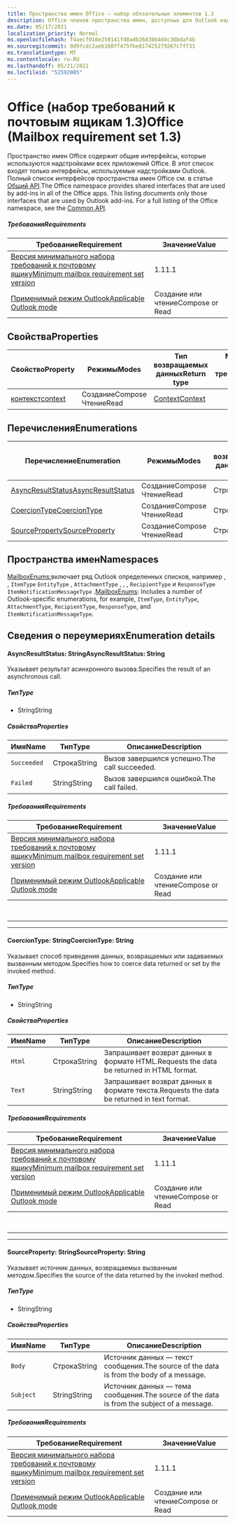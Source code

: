 ```yaml
---
title: Пространство имен Office — набор обязательных элементов 1.3
description: Office членов пространства имен, доступных для Outlook надстройки с помощью API почтовых ящиков, установленного 1.3.
ms.date: 05/17/2021
localization_priority: Normal
ms.openlocfilehash: f4aecf016e259141fd8adb2683864d4c36bdaf4b
ms.sourcegitcommit: 0d9fcdc2aeb160ff475fbe817425279267c7ff31
ms.translationtype: MT
ms.contentlocale: ru-RU
ms.lasthandoff: 05/21/2021
ms.locfileid: "52592005"
---
```

# <a name="office-mailbox-requirement-set-13"></a><span data-ttu-id="de7ad-103">Office (набор требований к почтовым ящикам 1.3)</span><span class="sxs-lookup"><span data-stu-id="de7ad-103">Office (Mailbox requirement set 1.3)</span></span>

<span data-ttu-id="de7ad-p101">Пространство имен Office содержит общие интерфейсы, которые используются надстройками всех приложений Office. В этот список входят только интерфейсы, используемые надстройками Outlook. Полный список интерфейсов пространства имен Office см. в статье [Общий API](/javascript/api/office).</span><span class="sxs-lookup"><span data-stu-id="de7ad-p101">The Office namespace provides shared interfaces that are used by add-ins in all of the Office apps. This listing documents only those interfaces that are used by Outlook add-ins. For a full listing of the Office namespace, see the [Common API](/javascript/api/office).</span></span>

##### <a name="requirements"></a><span data-ttu-id="de7ad-106">Требования</span><span class="sxs-lookup"><span data-stu-id="de7ad-106">Requirements</span></span>

|<span data-ttu-id="de7ad-107">Требование</span><span class="sxs-lookup"><span data-stu-id="de7ad-107">Requirement</span></span>| <span data-ttu-id="de7ad-108">Значение</span><span class="sxs-lookup"><span data-stu-id="de7ad-108">Value</span></span>|
|---|---|
|[<span data-ttu-id="de7ad-109">Версия минимального набора требований к почтовому ящику</span><span class="sxs-lookup"><span data-stu-id="de7ad-109">Minimum mailbox requirement set version</span></span>](../../requirement-sets/outlook-api-requirement-sets.md)| <span data-ttu-id="de7ad-110">1.1</span><span class="sxs-lookup"><span data-stu-id="de7ad-110">1.1</span></span>|
|[<span data-ttu-id="de7ad-111">Применимый режим Outlook</span><span class="sxs-lookup"><span data-stu-id="de7ad-111">Applicable Outlook mode</span></span>](../../../outlook/outlook-add-ins-overview.md#extension-points)| <span data-ttu-id="de7ad-112">Создание или чтение</span><span class="sxs-lookup"><span data-stu-id="de7ad-112">Compose or Read</span></span>|

## <a name="properties"></a><span data-ttu-id="de7ad-113">Свойства</span><span class="sxs-lookup"><span data-stu-id="de7ad-113">Properties</span></span>

| <span data-ttu-id="de7ad-114">Свойство</span><span class="sxs-lookup"><span data-stu-id="de7ad-114">Property</span></span> | <span data-ttu-id="de7ad-115">Режимы</span><span class="sxs-lookup"><span data-stu-id="de7ad-115">Modes</span></span> | <span data-ttu-id="de7ad-116">Тип возвращаемых данных</span><span class="sxs-lookup"><span data-stu-id="de7ad-116">Return type</span></span> | <span data-ttu-id="de7ad-117">Minimum</span><span class="sxs-lookup"><span data-stu-id="de7ad-117">Minimum</span></span><br><span data-ttu-id="de7ad-118">набор требований</span><span class="sxs-lookup"><span data-stu-id="de7ad-118">requirement set</span></span> |
|---|---|---|:---:|
| [<span data-ttu-id="de7ad-119">контекст</span><span class="sxs-lookup"><span data-stu-id="de7ad-119">context</span></span>](office.context.md) | <span data-ttu-id="de7ad-120">Создание</span><span class="sxs-lookup"><span data-stu-id="de7ad-120">Compose</span></span><br><span data-ttu-id="de7ad-121">Чтение</span><span class="sxs-lookup"><span data-stu-id="de7ad-121">Read</span></span> | [<span data-ttu-id="de7ad-122">Context</span><span class="sxs-lookup"><span data-stu-id="de7ad-122">Context</span></span>](/javascript/api/office/office.context?view=outlook-js-1.3&preserve-view=true) | [<span data-ttu-id="de7ad-123">1.1</span><span class="sxs-lookup"><span data-stu-id="de7ad-123">1.1</span></span>](../requirement-set-1.1/outlook-requirement-set-1.1.md) |

## <a name="enumerations"></a><span data-ttu-id="de7ad-124">Перечисления</span><span class="sxs-lookup"><span data-stu-id="de7ad-124">Enumerations</span></span>

| <span data-ttu-id="de7ad-125">Перечисление</span><span class="sxs-lookup"><span data-stu-id="de7ad-125">Enumeration</span></span> | <span data-ttu-id="de7ad-126">Режимы</span><span class="sxs-lookup"><span data-stu-id="de7ad-126">Modes</span></span> | <span data-ttu-id="de7ad-127">Тип возвращаемых данных</span><span class="sxs-lookup"><span data-stu-id="de7ad-127">Return type</span></span> | <span data-ttu-id="de7ad-128">Minimum</span><span class="sxs-lookup"><span data-stu-id="de7ad-128">Minimum</span></span><br><span data-ttu-id="de7ad-129">набор требований</span><span class="sxs-lookup"><span data-stu-id="de7ad-129">requirement set</span></span> |
|---|---|---|:---:|
| [<span data-ttu-id="de7ad-130">AsyncResultStatus</span><span class="sxs-lookup"><span data-stu-id="de7ad-130">AsyncResultStatus</span></span>](#asyncresultstatus-string) | <span data-ttu-id="de7ad-131">Создание</span><span class="sxs-lookup"><span data-stu-id="de7ad-131">Compose</span></span><br><span data-ttu-id="de7ad-132">Чтение</span><span class="sxs-lookup"><span data-stu-id="de7ad-132">Read</span></span> | <span data-ttu-id="de7ad-133">Строка</span><span class="sxs-lookup"><span data-stu-id="de7ad-133">String</span></span> | [<span data-ttu-id="de7ad-134">1.1</span><span class="sxs-lookup"><span data-stu-id="de7ad-134">1.1</span></span>](../requirement-set-1.1/outlook-requirement-set-1.1.md) |
| [<span data-ttu-id="de7ad-135">CoercionType</span><span class="sxs-lookup"><span data-stu-id="de7ad-135">CoercionType</span></span>](#coerciontype-string) | <span data-ttu-id="de7ad-136">Создание</span><span class="sxs-lookup"><span data-stu-id="de7ad-136">Compose</span></span><br><span data-ttu-id="de7ad-137">Чтение</span><span class="sxs-lookup"><span data-stu-id="de7ad-137">Read</span></span> | <span data-ttu-id="de7ad-138">Строка</span><span class="sxs-lookup"><span data-stu-id="de7ad-138">String</span></span> | [<span data-ttu-id="de7ad-139">1.1</span><span class="sxs-lookup"><span data-stu-id="de7ad-139">1.1</span></span>](../requirement-set-1.1/outlook-requirement-set-1.1.md) |
| [<span data-ttu-id="de7ad-140">SourceProperty</span><span class="sxs-lookup"><span data-stu-id="de7ad-140">SourceProperty</span></span>](#sourceproperty-string) | <span data-ttu-id="de7ad-141">Создание</span><span class="sxs-lookup"><span data-stu-id="de7ad-141">Compose</span></span><br><span data-ttu-id="de7ad-142">Чтение</span><span class="sxs-lookup"><span data-stu-id="de7ad-142">Read</span></span> | <span data-ttu-id="de7ad-143">Строка</span><span class="sxs-lookup"><span data-stu-id="de7ad-143">String</span></span> | [<span data-ttu-id="de7ad-144">1.1</span><span class="sxs-lookup"><span data-stu-id="de7ad-144">1.1</span></span>](../requirement-set-1.1/outlook-requirement-set-1.1.md) |

## <a name="namespaces"></a><span data-ttu-id="de7ad-145">Пространства имен</span><span class="sxs-lookup"><span data-stu-id="de7ad-145">Namespaces</span></span>

<span data-ttu-id="de7ad-146">[MailboxEnums:](/javascript/api/outlook/office.mailboxenums.attachmentcontentformat?view=outlook-js-1.3&preserve-view=true)включает ряд Outlook определенных списков, например , , `ItemType` `EntityType` , `AttachmentType` , , , `RecipientType` и `ResponseType` `ItemNotificationMessageType` .</span><span class="sxs-lookup"><span data-stu-id="de7ad-146">[MailboxEnums](/javascript/api/outlook/office.mailboxenums.attachmentcontentformat?view=outlook-js-1.3&preserve-view=true): Includes a number of Outlook-specific enumerations, for example, `ItemType`, `EntityType`, `AttachmentType`, `RecipientType`, `ResponseType`, and `ItemNotificationMessageType`.</span></span>

## <a name="enumeration-details"></a><span data-ttu-id="de7ad-147">Сведения о переумериях</span><span class="sxs-lookup"><span data-stu-id="de7ad-147">Enumeration details</span></span>

#### <a name="asyncresultstatus-string"></a><span data-ttu-id="de7ad-148">AsyncResultStatus: String</span><span class="sxs-lookup"><span data-stu-id="de7ad-148">AsyncResultStatus: String</span></span>

<span data-ttu-id="de7ad-149">Указывает результат асинхронного вызова.</span><span class="sxs-lookup"><span data-stu-id="de7ad-149">Specifies the result of an asynchronous call.</span></span>

##### <a name="type"></a><span data-ttu-id="de7ad-150">Тип</span><span class="sxs-lookup"><span data-stu-id="de7ad-150">Type</span></span>

*   <span data-ttu-id="de7ad-151">String</span><span class="sxs-lookup"><span data-stu-id="de7ad-151">String</span></span>

##### <a name="properties"></a><span data-ttu-id="de7ad-152">Свойства</span><span class="sxs-lookup"><span data-stu-id="de7ad-152">Properties</span></span>

|<span data-ttu-id="de7ad-153">Имя</span><span class="sxs-lookup"><span data-stu-id="de7ad-153">Name</span></span>| <span data-ttu-id="de7ad-154">Тип</span><span class="sxs-lookup"><span data-stu-id="de7ad-154">Type</span></span>| <span data-ttu-id="de7ad-155">Описание</span><span class="sxs-lookup"><span data-stu-id="de7ad-155">Description</span></span>|
|---|---|---|
|`Succeeded`| <span data-ttu-id="de7ad-156">Строка</span><span class="sxs-lookup"><span data-stu-id="de7ad-156">String</span></span>|<span data-ttu-id="de7ad-157">Вызов завершился успешно.</span><span class="sxs-lookup"><span data-stu-id="de7ad-157">The call succeeded.</span></span>|
|`Failed`| <span data-ttu-id="de7ad-158">String</span><span class="sxs-lookup"><span data-stu-id="de7ad-158">String</span></span>|<span data-ttu-id="de7ad-159">Вызов завершился ошибкой.</span><span class="sxs-lookup"><span data-stu-id="de7ad-159">The call failed.</span></span>|

##### <a name="requirements"></a><span data-ttu-id="de7ad-160">Требования</span><span class="sxs-lookup"><span data-stu-id="de7ad-160">Requirements</span></span>

|<span data-ttu-id="de7ad-161">Требование</span><span class="sxs-lookup"><span data-stu-id="de7ad-161">Requirement</span></span>| <span data-ttu-id="de7ad-162">Значение</span><span class="sxs-lookup"><span data-stu-id="de7ad-162">Value</span></span>|
|---|---|
|[<span data-ttu-id="de7ad-163">Версия минимального набора требований к почтовому ящику</span><span class="sxs-lookup"><span data-stu-id="de7ad-163">Minimum mailbox requirement set version</span></span>](../../requirement-sets/outlook-api-requirement-sets.md)| <span data-ttu-id="de7ad-164">1.1</span><span class="sxs-lookup"><span data-stu-id="de7ad-164">1.1</span></span>|
|[<span data-ttu-id="de7ad-165">Применимый режим Outlook</span><span class="sxs-lookup"><span data-stu-id="de7ad-165">Applicable Outlook mode</span></span>](../../../outlook/outlook-add-ins-overview.md#extension-points)| <span data-ttu-id="de7ad-166">Создание или чтение</span><span class="sxs-lookup"><span data-stu-id="de7ad-166">Compose or Read</span></span>|

<br>

---
---

#### <a name="coerciontype-string"></a><span data-ttu-id="de7ad-167">CoercionType: String</span><span class="sxs-lookup"><span data-stu-id="de7ad-167">CoercionType: String</span></span>

<span data-ttu-id="de7ad-168">Указывает способ приведения данных, возвращаемых или задаваемых вызванным методом.</span><span class="sxs-lookup"><span data-stu-id="de7ad-168">Specifies how to coerce data returned or set by the invoked method.</span></span>

##### <a name="type"></a><span data-ttu-id="de7ad-169">Тип</span><span class="sxs-lookup"><span data-stu-id="de7ad-169">Type</span></span>

*   <span data-ttu-id="de7ad-170">String</span><span class="sxs-lookup"><span data-stu-id="de7ad-170">String</span></span>

##### <a name="properties"></a><span data-ttu-id="de7ad-171">Свойства</span><span class="sxs-lookup"><span data-stu-id="de7ad-171">Properties</span></span>

|<span data-ttu-id="de7ad-172">Имя</span><span class="sxs-lookup"><span data-stu-id="de7ad-172">Name</span></span>| <span data-ttu-id="de7ad-173">Тип</span><span class="sxs-lookup"><span data-stu-id="de7ad-173">Type</span></span>| <span data-ttu-id="de7ad-174">Описание</span><span class="sxs-lookup"><span data-stu-id="de7ad-174">Description</span></span>|
|---|---|---|
|`Html`| <span data-ttu-id="de7ad-175">Строка</span><span class="sxs-lookup"><span data-stu-id="de7ad-175">String</span></span>|<span data-ttu-id="de7ad-176">Запрашивает возврат данных в формате HTML.</span><span class="sxs-lookup"><span data-stu-id="de7ad-176">Requests the data be returned in HTML format.</span></span>|
|`Text`| <span data-ttu-id="de7ad-177">String</span><span class="sxs-lookup"><span data-stu-id="de7ad-177">String</span></span>|<span data-ttu-id="de7ad-178">Запрашивает возврат данных в формате текста.</span><span class="sxs-lookup"><span data-stu-id="de7ad-178">Requests the data be returned in text format.</span></span>|

##### <a name="requirements"></a><span data-ttu-id="de7ad-179">Требования</span><span class="sxs-lookup"><span data-stu-id="de7ad-179">Requirements</span></span>

|<span data-ttu-id="de7ad-180">Требование</span><span class="sxs-lookup"><span data-stu-id="de7ad-180">Requirement</span></span>| <span data-ttu-id="de7ad-181">Значение</span><span class="sxs-lookup"><span data-stu-id="de7ad-181">Value</span></span>|
|---|---|
|[<span data-ttu-id="de7ad-182">Версия минимального набора требований к почтовому ящику</span><span class="sxs-lookup"><span data-stu-id="de7ad-182">Minimum mailbox requirement set version</span></span>](../../requirement-sets/outlook-api-requirement-sets.md)| <span data-ttu-id="de7ad-183">1.1</span><span class="sxs-lookup"><span data-stu-id="de7ad-183">1.1</span></span>|
|[<span data-ttu-id="de7ad-184">Применимый режим Outlook</span><span class="sxs-lookup"><span data-stu-id="de7ad-184">Applicable Outlook mode</span></span>](../../../outlook/outlook-add-ins-overview.md#extension-points)| <span data-ttu-id="de7ad-185">Создание или чтение</span><span class="sxs-lookup"><span data-stu-id="de7ad-185">Compose or Read</span></span>|

<br>

---
---

#### <a name="sourceproperty-string"></a><span data-ttu-id="de7ad-186">SourceProperty: String</span><span class="sxs-lookup"><span data-stu-id="de7ad-186">SourceProperty: String</span></span>

<span data-ttu-id="de7ad-187">Указывает источник данных, возвращаемых вызванным методом.</span><span class="sxs-lookup"><span data-stu-id="de7ad-187">Specifies the source of the data returned by the invoked method.</span></span>

##### <a name="type"></a><span data-ttu-id="de7ad-188">Тип</span><span class="sxs-lookup"><span data-stu-id="de7ad-188">Type</span></span>

*   <span data-ttu-id="de7ad-189">String</span><span class="sxs-lookup"><span data-stu-id="de7ad-189">String</span></span>

##### <a name="properties"></a><span data-ttu-id="de7ad-190">Свойства</span><span class="sxs-lookup"><span data-stu-id="de7ad-190">Properties</span></span>

|<span data-ttu-id="de7ad-191">Имя</span><span class="sxs-lookup"><span data-stu-id="de7ad-191">Name</span></span>| <span data-ttu-id="de7ad-192">Тип</span><span class="sxs-lookup"><span data-stu-id="de7ad-192">Type</span></span>| <span data-ttu-id="de7ad-193">Описание</span><span class="sxs-lookup"><span data-stu-id="de7ad-193">Description</span></span>|
|---|---|---|
|`Body`| <span data-ttu-id="de7ad-194">Строка</span><span class="sxs-lookup"><span data-stu-id="de7ad-194">String</span></span>|<span data-ttu-id="de7ad-195">Источник данных — текст сообщения.</span><span class="sxs-lookup"><span data-stu-id="de7ad-195">The source of the data is from the body of a message.</span></span>|
|`Subject`| <span data-ttu-id="de7ad-196">String</span><span class="sxs-lookup"><span data-stu-id="de7ad-196">String</span></span>|<span data-ttu-id="de7ad-197">Источник данных — тема сообщения.</span><span class="sxs-lookup"><span data-stu-id="de7ad-197">The source of the data is from the subject of a message.</span></span>|

##### <a name="requirements"></a><span data-ttu-id="de7ad-198">Требования</span><span class="sxs-lookup"><span data-stu-id="de7ad-198">Requirements</span></span>

|<span data-ttu-id="de7ad-199">Требование</span><span class="sxs-lookup"><span data-stu-id="de7ad-199">Requirement</span></span>| <span data-ttu-id="de7ad-200">Значение</span><span class="sxs-lookup"><span data-stu-id="de7ad-200">Value</span></span>|
|---|---|
|[<span data-ttu-id="de7ad-201">Версия минимального набора требований к почтовому ящику</span><span class="sxs-lookup"><span data-stu-id="de7ad-201">Minimum mailbox requirement set version</span></span>](../../requirement-sets/outlook-api-requirement-sets.md)| <span data-ttu-id="de7ad-202">1.1</span><span class="sxs-lookup"><span data-stu-id="de7ad-202">1.1</span></span>|
|[<span data-ttu-id="de7ad-203">Применимый режим Outlook</span><span class="sxs-lookup"><span data-stu-id="de7ad-203">Applicable Outlook mode</span></span>](../../../outlook/outlook-add-ins-overview.md#extension-points)| <span data-ttu-id="de7ad-204">Создание или чтение</span><span class="sxs-lookup"><span data-stu-id="de7ad-204">Compose or Read</span></span>|
